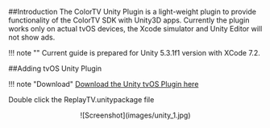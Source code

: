 ##Introduction
The ColorTV Unity Plugin is a light-weight plugin to provide functionality of the ColorTV SDK with Unity3D apps. Currently the plugin works only on actual tvOS devices, the Xcode simulator and Unity Editor will not show ads.

!!! note ""
    Current guide is prepared for Unity 5.3.1f1 version with XCode 7.2.
  
##Adding tvOS Unity Plugin

!!! note "Download"
    [Download the Unity tvOS Plugin here](https://www.dropbox.com/s/yj1j7699wb4nnjg/ColorTV.unitypackage?dl=0)
    
Double click the ReplayTV.unitypackage file

<center>![Screenshot](images/unity_1.jpg)</center>
